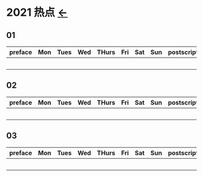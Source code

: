 # 2021 热点  [←](../index.md)

## 01

| preface | Mon | Tues | Wed | THurs | Fri | Sat | Sun | postscript |
|:---:|:---:|:---:|:---:|:---:|:---:|:---:|:---:|:---:|
| []() | []() | []() | []() | []() | []() | []() | []() | []() |
| []() | []() | []() | []() | []() | []() | []() | []() | []() |
| []() | []() | []() | []() | []() | []() | []() | []() | []() |
| []() | []() | []() | []() | []() | []() | []() | []() | []() |
| []() | []() | []() | []() | []() | []() | []() | []() | []() |

## 02

| preface | Mon | Tues | Wed | THurs | Fri | Sat | Sun | postscript |
|:---:|:---:|:---:|:---:|:---:|:---:|:---:|:---:|:---:|
| []() | []() | []() | []() | []() | []() | []() | []() | []() |
| []() | []() | []() | []() | []() | []() | []() | []() | []() |
| []() | []() | []() | []() | []() | []() | []() | []() | []() |
| []() | []() | []() | []() | []() | []() | []() | []() | []() |
| []() | []() | []() | []() | []() | []() | []() | []() | []() |

## 03

| preface | Mon | Tues | Wed | THurs | Fri | Sat | Sun | postscript |
|:---:|:---:|:---:|:---:|:---:|:---:|:---:|:---:|:---:|
| []() | []() | []() | []() | []() | []() | []() | []() | []() |
| []() | []() | []() | []() | []() | []() | []() | []() | []() |
| []() | []() | []() | []() | []() | []() | []() | []() | []() |
| []() | []() | []() | []() | []() | []() | []() | []() | []() |
| []() | []() | []() | []() | []() | []() | []() | []() | []() |

